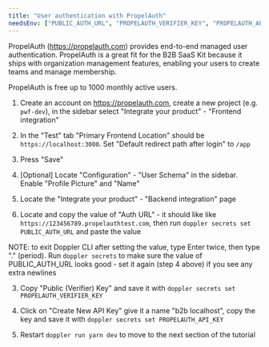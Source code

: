 ```yaml
---
title: "User authentication with PropelAuth"
needsEnv: ["PUBLIC_AUTH_URL", "PROPELAUTH_VERIFIER_KEY", "PROPELAUTH_API_KEY"]
---
```


PropelAuth (<a href="https://propelauth.com" >https://propelauth.com</a>) provides end-to-end managed user authentication. PropelAuth is a great fit for the B2B SaaS Kit because it ships with organization management features, enabling your users to create teams and manage membership.

PropelAuth is free up to 1000 monthly active users.

1. Create an account on <a href="https://propelauth.com" >https://propelauth.com</a>, create a new project (e.g. `pwf-dev`), in the sidebar select "Integrate your product" - "Frontend integration"

1. In the "Test" tab "Primary Frontend Location" should be `https://localhost:3000`. Set "Default redirect path after login" to `/app`

1. Press "Save"

1. [Optional] Locate "Configuration" - "User Schema" in the sidebar. Enable "Profile Picture" and "Name"

1. Locate the "Integrate your product" - "Backend integration" page

1. Locate and copy the value of "Auth URL" - it should like like `https://123456789.propelauthtest.com`, then run `doppler secrets set PUBLIC_AUTH_URL` and paste the value

NOTE: to exit Doppler CLI after setting the value, type Enter twice, then type "." (period). Run `doppler secrets` to make sure the value of PUBLIC_AUTH_URL looks good - set it again (step 4 above) if you see any extra newlines

3. Copy "Public (Verifier) Key" and save it with `doppler secrets set PROPELAUTH_VERIFIER_KEY`

4. Click on "Create New API Key" give it a name "b2b localhost", copy the key and save it with `doppler secrets set PROPELAUTH_API_KEY`

5. Restart `doppler run yarn dev` to move to the next section of the tutorial

